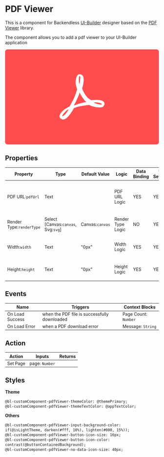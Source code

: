 # PDF Viewer

This is a component for Backendless [UI-Builder](https://backendless.com/developers/#ui-builder) designer based on the [PDF Viewer](https://github.com/wojtekmaj/react-pdf/tree/v4.x) library.

The component allows you to add a pdf viewer to your UI-Builder application

<p align="center">
  <img src="./thumbnail.png" alt="main thumbnail" width="780" />
</p>

## Properties

| Property                 | Type                                | Default Value   | Logic             | Data Binding | UI Setting | Description                                                          |
|--------------------------|-------------------------------------|-----------------|-------------------|--------------|------------|----------------------------------------------------------------------|
| PDF URL:`pdfUrl`         | Text                                |                 | PDF URL Logic     | YES          | YES        | Allows write URL of PDF file, but file must be in Backendless Files. |
| Render Type:`renderType` | Select [Canvas:`canvas`, Svg:`svg`] | Canvas:`canvas` | Render Type Logic | NO           | YES        | Allows select type of render(`canvas`, `svg`).                       |
| Width:`width`            | Text                                | "0px"           | Width Logic       | YES          | YES        | Allows determine the width of the PDF Viewer.                        |
| Height:`height`          | Text                                | "0px"           | Height Logic      | YES          | YES        | Allows determine the height of the PDF Viewer.                       |

## Events

| Name            | Triggers                                     | Context Blocks       |
|-----------------|----------------------------------------------|----------------------|
| On Load Success | when the PDF file is successfully downloaded | Page Count: `Number` |
| On Load Error   | when a PDF download error                    | Message: `String`    |


## Action

| Action   | Inputs         | Returns |
|----------|----------------|---------|
| Set Page | page: `Number` |         |

## Styles

**Theme**
````
@bl-customComponent-pdfViewer-themeColor: @themePrimary;
@bl-customComponent-pdfViewer-themeTextColor: @appTextColor;
````

**Others**
````
@bl-customComponent-pdfViewer-input-background-color: if(@isLightTheme, darken(#fff, 10%), lighten(#000, 15%));
@bl-customComponent-pdfViewer-button-icon-size: 16px;
@bl-customComponent-pdfViewer-button-icon-color: contrast(@buttonContainedBackground);
@bl-customComponent-pdfViewer-no-data-icon-size: 40px;
````
